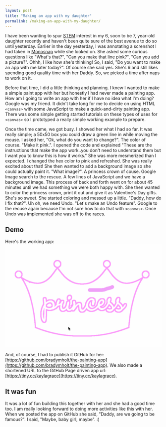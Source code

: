 ```yaml
---
layout: post
title: "Making an app with my daughter"
permalink: /making-an-app-with-my-daughter/
---
```


I have been wanting to spur [STEM](https://en.wikipedia.org/wiki/Science,_technology,_engineering,_and_mathematics) interest in my 6, soon to be 7, year-old daughter recently and haven't been quite sure of the best avenue to do so until yesterday.  Earlier in the day yesterday, I was annotating a screnshot I had taken in [Monosnap](https://monosnap.com/welcome) while she looked on.  She asked some curious questions like "What's that?", "Can you make that line pink?", "Can you add a picture?".  Ohhh, I like how she's thinking!  So, I said, "Do you want to make an app with me later today?".  Of course she said yes.  She's 6 and still likes spending good quality time with her Daddy.  So, we picked a time after naps to work on it.

Before that time, I did a little thinking and planning.  I knew I wanted to make a simple paint app with her but honestly I had never made a painting app.  How am I going to write an app with her if I have no idea what I'm doing?  Google was my friend.  It didn't take long for me to decide on using HTML `<canvas>` with some JavaScript to make a quick-and-dirty painting app.  There was some simple getting started tutorials on these types of uses for `<canvas>` so I prototyped a really simple working example to prepare.


Once the time came, we got busy.  I showed her what I had so far.  It was really simple; a 50x50 box you could draw a green line in while moving the mouse.  I asked her, "Ok, what do you want to change?".  The color of course.  "Make it pink.".  I opened the code and explained "These are the instructions that make the app work..you don't need to understand them but I want you to know this is how it works."  She was more mesmerized than I expected.  I changed the hex color to pink and refreshed.  She was really excited about that!  She then wanted to add a background image so she could actually paint it.  "What image?".  A princess crown of couse.  Google Image search to the rescue.  A few lines of JavaScript and we have a background image.  This process of back and forth went on for about 45 minutes until we had something we were both happy with.  She then wanted to color the princess crown, print it out and give it as Valentine's Day gifts.  She's so sweet.  She started coloring and messed up a little.  "Daddy, how do I fix that?".  Uh oh, we need Undo.  "Let's make an Undo feature".  Google to the recuse again because I'm not sure how to do that with `<canvas>`.  Once Undo was implemented she was off to the races.

## Demo
Here's the working app:
![painting-app](../media/painting-app.gif) 

And, of course, I had to publish it GitHub for her: [https://github.com/bradymholt/the-painting-app](https://github.com/bradymholt/the-painting-app).  We also made a shortened URL to the GitHub Page driven app url: [https://tiny.cc/kaylagrace](https://tiny.cc/kaylagrace).

## It was fun

It was a lot of fun building this together with her and she had a good time too.  I am really looking forward to doing more activities like this with her.  When we posted the app on GitHub she said, "Daddy, are we going to be famous?".  I said, "Maybe, baby girl, maybe".  :)